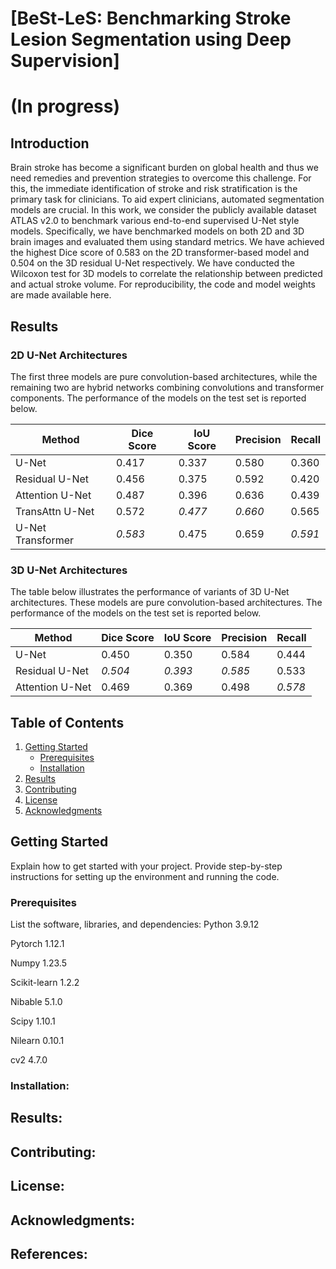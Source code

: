 # [BeSt-LeS: Benchmarking Stroke Lesion Segmentation using Deep Supervision]
# (In progress)
## Introduction

Brain stroke has become a significant burden on global health and thus we need remedies and prevention strategies to overcome this challenge. For this, the immediate identification of stroke and risk stratification is the primary task for clinicians. To aid expert clinicians, automated segmentation models are crucial. In this work, we consider the publicly available dataset ATLAS v2.0 to benchmark various end-to-end supervised U-Net style models. Specifically, we have benchmarked models on both 2D and 3D brain images and evaluated them using standard metrics. We have achieved the highest Dice score of 0.583 on the 2D transformer-based model and 0.504 on the 3D residual U-Net respectively. We have conducted the Wilcoxon test for 3D models to correlate the relationship between predicted and actual stroke volume. For reproducibility, the code and model weights are made  available here.

## Results

### 2D U-Net Architectures

The first three models are pure convolution-based architectures, while the remaining two are hybrid networks combining convolutions and transformer components. The performance of the models on the test set is reported below.

| Method                | Dice Score | IoU Score | Precision | Recall |
|-----------------------|------------|-----------|-----------|--------|
| U-Net                 | 0.417      | 0.337     | 0.580     | 0.360  |
| Residual U-Net        | 0.456      | 0.375     | 0.592     | 0.420  |
| Attention U-Net       | 0.487      | 0.396     | 0.636     | 0.439  |
| TransAttn U-Net       | 0.572      | *0.477*   | *0.660*   | 0.565  |
| U-Net Transformer     | *0.583*    | 0.475     | 0.659     | *0.591*|

### 3D U-Net Architectures

The table below illustrates the performance of variants of 3D U-Net architectures. These models are pure convolution-based architectures. The performance of the models on the test set is reported below.

| Method                | Dice Score | IoU Score | Precision | Recall |
|-----------------------|------------|-----------|-----------|--------|
| U-Net                 | 0.450      | 0.350     | 0.584     | 0.444  |
| Residual U-Net        | *0.504*    | *0.393*   | *0.585*   | 0.533  |
| Attention U-Net       | 0.469      | 0.369     | 0.498     | *0.578*|





## Table of Contents

1. [Getting Started](#getting-started)
    - [Prerequisites](#prerequisites)
    - [Installation](#installation)
2. [Results](#results)
3. [Contributing](#contributing)
4. [License](#license)
5. [Acknowledgments](#acknowledgments)

## Getting Started

Explain how to get started with your project. Provide step-by-step instructions for setting up the environment and running the code.

### Prerequisites
List the software, libraries, and dependencies:
Python 3.9.12

Pytorch 1.12.1

Numpy 1.23.5

Scikit-learn 1.2.2

Nibable 5.1.0

Scipy 1.10.1

Nilearn 0.10.1

cv2 4.7.0

### Installation:




## Results:

## Contributing:


## License:


## Acknowledgments:


## References:


